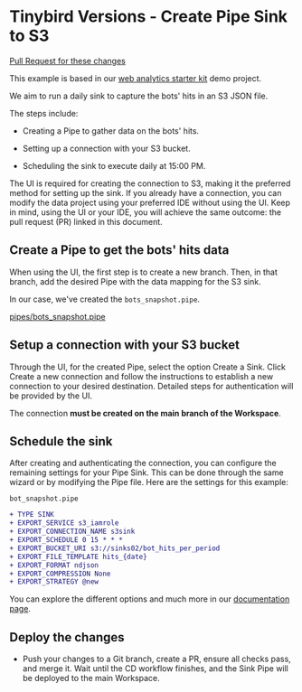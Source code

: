 # Tinybird Versions - Create Pipe Sink to S3

[Pull Request for these changes](https://github.com/tinybirdco/use-case-examples/pull/264)

This example is based in our [web analytics starter kit](https://github.com/tinybirdco/web-analytics-starter-kit) demo project.

We aim to run a daily sink to capture the bots' hits in an S3 JSON file.

The steps include:

- Creating a Pipe to gather data on the bots' hits.

- Setting up a connection with your S3 bucket.

- Scheduling the sink to execute daily at 15:00 PM.

The UI is required for creating the connection to S3, making it the preferred method for setting up the sink. If you already have a connection, you can modify the data project using your preferred IDE without using the UI. Keep in mind, using the UI or your IDE, you will achieve the same outcome: the pull request (PR) linked in this document.

## Create a Pipe to get the bots' hits data
When using the UI, the first step is to create a new branch. Then, in that branch, add the desired Pipe with the data mapping for the S3 sink.

In our case, we've created the `bots_snapshot.pipe`.

[pipes/bots_snapshot.pipe](./pipes/bots_snapshot.pipe)

## Setup a connection with your S3 bucket
Through the UI, for the created Pipe, select the option Create a Sink. Click Create a new connection and follow the instructions to establish a new connection to your desired destination. Detailed steps for authentication will be provided by the UI.

The connection **must be created on the main branch of the Workspace**.

## Schedule the sink
After creating and authenticating the connection, you can configure the remaining settings for your Pipe Sink. This can be done through the same wizard or by modifying the Pipe file. Here are the settings for this example:

`bot_snapshot.pipe`

```diff
+ TYPE SINK
+ EXPORT_SERVICE s3_iamrole
+ EXPORT_CONNECTION_NAME s3sink
+ EXPORT_SCHEDULE 0 15 * * *
+ EXPORT_BUCKET_URI s3://sinks02/bot_hits_per_period
+ EXPORT_FILE_TEMPLATE hits_{date}
+ EXPORT_FORMAT ndjson
+ EXPORT_COMPRESSION None
+ EXPORT_STRATEGY @new
```

You can explore the different options and much more in our [documentation page](https://www.tinybird.co//docs/publish/s3-sink).

## Deploy the changes

- Push your changes to a Git branch, create a PR, ensure all checks pass, and merge it. Wait until the CD workflow finishes, and the Sink Pipe will be deployed to the main Workspace.
